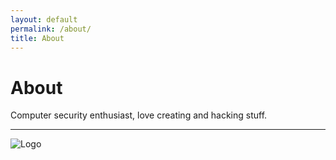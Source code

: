 ```yaml
---
layout: default
permalink: /about/
title: About
---
```


# About

Computer security enthusiast, love creating and hacking stuff.


---


![Logo](https://non0.blog/assets/img/nono.png)
